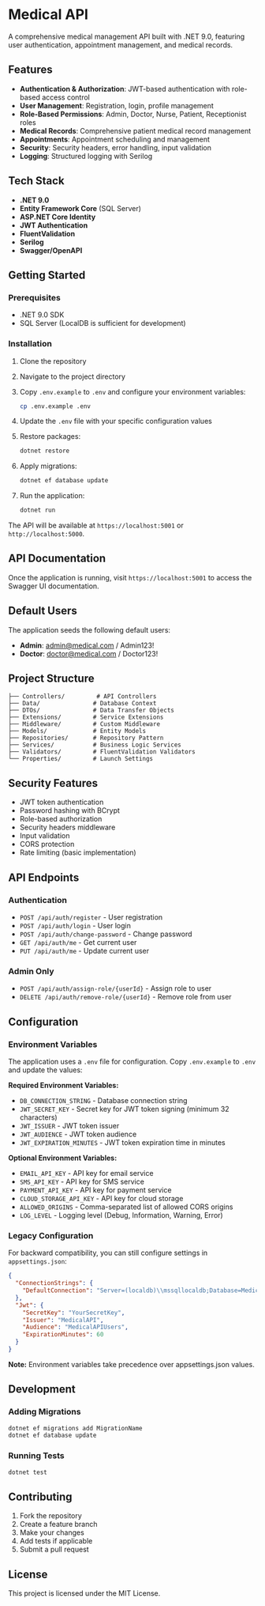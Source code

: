# Medical API

A comprehensive medical management API built with .NET 9.0, featuring user authentication, appointment management, and medical records.

## Features

- **Authentication & Authorization**: JWT-based authentication with role-based access control
- **User Management**: Registration, login, profile management
- **Role-Based Permissions**: Admin, Doctor, Nurse, Patient, Receptionist roles
- **Medical Records**: Comprehensive patient medical record management
- **Appointments**: Appointment scheduling and management
- **Security**: Security headers, error handling, input validation
- **Logging**: Structured logging with Serilog

## Tech Stack

- **.NET 9.0**
- **Entity Framework Core** (SQL Server)
- **ASP.NET Core Identity**
- **JWT Authentication**
- **FluentValidation**
- **Serilog**
- **Swagger/OpenAPI**

## Getting Started

### Prerequisites

- .NET 9.0 SDK
- SQL Server (LocalDB is sufficient for development)

### Installation

1. Clone the repository
2. Navigate to the project directory
3. Copy `.env.example` to `.env` and configure your environment variables:
   ```bash
   cp .env.example .env
   ```
4. Update the `.env` file with your specific configuration values
5. Restore packages:
   ```bash
   dotnet restore
   ```

6. Apply migrations:
   ```bash
   dotnet ef database update
   ```

7. Run the application:
   ```bash
   dotnet run
   ```

The API will be available at `https://localhost:5001` or `http://localhost:5000`.

## API Documentation

Once the application is running, visit `https://localhost:5001` to access the Swagger UI documentation.

## Default Users

The application seeds the following default users:

- **Admin**: admin@medical.com / Admin123!
- **Doctor**: doctor@medical.com / Doctor123!

## Project Structure

```
├── Controllers/         # API Controllers
├── Data/               # Database Context
├── DTOs/               # Data Transfer Objects
├── Extensions/         # Service Extensions
├── Middleware/         # Custom Middleware
├── Models/             # Entity Models
├── Repositories/       # Repository Pattern
├── Services/           # Business Logic Services
├── Validators/         # FluentValidation Validators
└── Properties/         # Launch Settings
```

## Security Features

- JWT token authentication
- Password hashing with BCrypt
- Role-based authorization
- Security headers middleware
- Input validation
- CORS protection
- Rate limiting (basic implementation)

## API Endpoints

### Authentication
- `POST /api/auth/register` - User registration
- `POST /api/auth/login` - User login
- `POST /api/auth/change-password` - Change password
- `GET /api/auth/me` - Get current user
- `PUT /api/auth/me` - Update current user

### Admin Only
- `POST /api/auth/assign-role/{userId}` - Assign role to user
- `DELETE /api/auth/remove-role/{userId}` - Remove role from user

## Configuration

### Environment Variables

The application uses a `.env` file for configuration. Copy `.env.example` to `.env` and update the values:

**Required Environment Variables:**
- `DB_CONNECTION_STRING` - Database connection string
- `JWT_SECRET_KEY` - Secret key for JWT token signing (minimum 32 characters)
- `JWT_ISSUER` - JWT token issuer
- `JWT_AUDIENCE` - JWT token audience
- `JWT_EXPIRATION_MINUTES` - JWT token expiration time in minutes

**Optional Environment Variables:**
- `EMAIL_API_KEY` - API key for email service
- `SMS_API_KEY` - API key for SMS service  
- `PAYMENT_API_KEY` - API key for payment service
- `CLOUD_STORAGE_API_KEY` - API key for cloud storage
- `ALLOWED_ORIGINS` - Comma-separated list of allowed CORS origins
- `LOG_LEVEL` - Logging level (Debug, Information, Warning, Error)

### Legacy Configuration

For backward compatibility, you can still configure settings in `appsettings.json`:

```json
{
  "ConnectionStrings": {
    "DefaultConnection": "Server=(localdb)\\mssqllocaldb;Database=MedicalDb;..."
  },
  "Jwt": {
    "SecretKey": "YourSecretKey",
    "Issuer": "MedicalAPI",
    "Audience": "MedicalAPIUsers",
    "ExpirationMinutes": 60
  }
}
```

**Note:** Environment variables take precedence over appsettings.json values.

## Development

### Adding Migrations

```bash
dotnet ef migrations add MigrationName
dotnet ef database update
```

### Running Tests

```bash
dotnet test
```

## Contributing

1. Fork the repository
2. Create a feature branch
3. Make your changes
4. Add tests if applicable
5. Submit a pull request

## License

This project is licensed under the MIT License.
